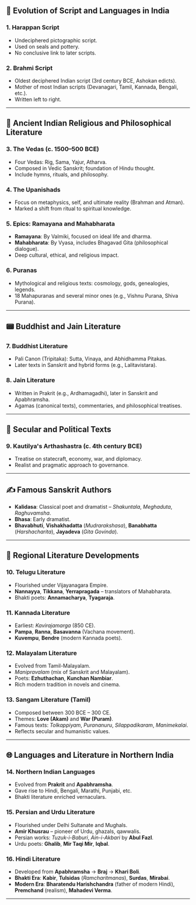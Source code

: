 ## 🔶 Evolution of Script and Languages in India

### 1. Harappan Script

* Undeciphered pictographic script.
* Used on seals and pottery.
* No conclusive link to later scripts.

### 2. Brahmi Script

* Oldest deciphered Indian script (3rd century BCE, Ashokan edicts).
* Mother of most Indian scripts (Devanagari, Tamil, Kannada, Bengali, etc.).
* Written left to right.

---

## 📜 Ancient Indian Religious and Philosophical Literature

### 3. The Vedas (c. 1500–500 BCE)

* Four Vedas: Rig, Sama, Yajur, Atharva.
* Composed in Vedic Sanskrit; foundation of Hindu thought.
* Include hymns, rituals, and philosophy.

### 4. The Upanishads

* Focus on metaphysics, self, and ultimate reality (Brahman and Atman).
* Marked a shift from ritual to spiritual knowledge.

### 5. Epics: Ramayana and Mahabharata

* **Ramayana**: By Valmiki, focused on ideal life and dharma.
* **Mahabharata**: By Vyasa, includes Bhagavad Gita (philosophical dialogue).
* Deep cultural, ethical, and religious impact.

### 6. Puranas

* Mythological and religious texts: cosmology, gods, genealogies, legends.
* 18 Mahapuranas and several minor ones (e.g., Vishnu Purana, Shiva Purana).

---

## 📟️ Buddhist and Jain Literature

### 7. Buddhist Literature

* Pali Canon (Tripitaka): Sutta, Vinaya, and Abhidhamma Pitakas.
* Later texts in Sanskrit and hybrid forms (e.g., Lalitavistara).

### 8. Jain Literature

* Written in Prakrit (e.g., Ardhamagadhi), later in Sanskrit and Apabhramsha.
* Agamas (canonical texts), commentaries, and philosophical treatises.

---

## 📘 Secular and Political Texts

### 9. Kautilya's Arthashastra (c. 4th century BCE)

* Treatise on statecraft, economy, war, and diplomacy.
* Realist and pragmatic approach to governance.

---

## ✍️ Famous Sanskrit Authors

* **Kalidasa**: Classical poet and dramatist – *Shakuntala*, *Meghaduta*, *Raghuvamsha*.
* **Bhasa**: Early dramatist.
* **Bhavabhuti**, **Vishakhadatta** (*Mudrarakshasa*), **Banabhatta** (*Harshacharita*), **Jayadeva** (*Gita Govinda*).

---

## 📛 Regional Literature Developments

### 10. Telugu Literature

* Flourished under Vijayanagara Empire.
* **Nannayya**, **Tikkana**, **Yerrapragada** – translators of Mahabharata.
* Bhakti poets: **Annamacharya**, **Tyagaraja**.

### 11. Kannada Literature

* Earliest: *Kavirajamarga* (850 CE).
* **Pampa**, **Ranna**, **Basavanna** (Vachana movement).
* **Kuvempu**, **Bendre** (modern Kannada poets).

### 12. Malayalam Literature

* Evolved from Tamil-Malayalam.
* *Manipravalam* (mix of Sanskrit and Malayalam).
* Poets: **Ezhuthachan**, **Kunchan Nambiar**.
* Rich modern tradition in novels and cinema.

### 13. Sangam Literature (Tamil)

* Composed between 300 BCE – 300 CE.
* Themes: **Love (Akam)** and **War (Puram)**.
* Famous texts: *Tolkappiyam*, *Purananuru*, *Silappadikaram*, *Manimekalai*.
* Reflects secular and humanistic values.

---

## 🌐 Languages and Literature in Northern India

### 14. Northern Indian Languages

* Evolved from **Prakrit** and **Apabhramsha**.
* Gave rise to Hindi, Bengali, Marathi, Punjabi, etc.
* Bhakti literature enriched vernaculars.

### 15. Persian and Urdu Literature

* Flourished under Delhi Sultanate and Mughals.
* **Amir Khusrau** – pioneer of Urdu, ghazals, qawwalis.
* Persian works: *Tuzuk-i-Baburi*, *Ain-i-Akbari* by **Abul Fazl**.
* Urdu poets: **Ghalib**, **Mir Taqi Mir**, **Iqbal**.

### 16. Hindi Literature

* Developed from **Apabhramsha** → **Braj** → **Khari Boli**.
* **Bhakti Era**: **Kabir**, **Tulsidas** (*Ramcharitmanas*), **Surdas**, **Mirabai**.
* **Modern Era**: **Bharatendu Harishchandra** (father of modern Hindi), **Premchand** (realism), **Mahadevi Verma**.

---
